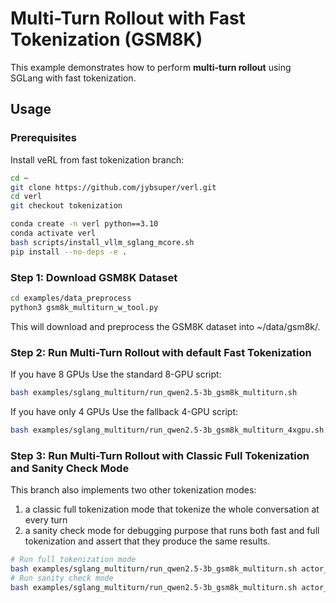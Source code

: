 # Multi-Turn Rollout with Fast Tokenization (GSM8K)

This example demonstrates how to perform **multi-turn rollout** using SGLang with fast tokenization.

## Usage

### Prerequisites
Install veRL from fast tokenization branch:

```bash
cd ~
git clone https://github.com/jybsuper/verl.git
cd verl
git checkout tokenization

conda create -n verl python==3.10
conda activate verl
bash scripts/install_vllm_sglang_mcore.sh
pip install --no-deps -e .
```

### Step 1: Download GSM8K Dataset

```bash
cd examples/data_preprocess
python3 gsm8k_multiturn_w_tool.py
```

This will download and preprocess the GSM8K dataset into ~/data/gsm8k/.

### Step 2: Run Multi-Turn Rollout with default Fast Tokenization

If you have 8 GPUs
Use the standard 8-GPU script:

```bash
bash examples/sglang_multiturn/run_qwen2.5-3b_gsm8k_multiturn.sh
```

If you have only 4 GPUs
Use the fallback 4-GPU script:

```bash
bash examples/sglang_multiturn/run_qwen2.5-3b_gsm8k_multiturn_4xgpu.sh 
```

### Step 3: Run Multi-Turn Rollout with Classic Full Tokenization and Sanity Check Mode

This branch also implements two other tokenization modes:
1. a classic full tokenization mode that tokenize the whole conversation at every turn
2. a sanity check mode for debugging purpose that runs both fast and full tokenization and assert that they produce the same results.

```bash
# Run full tokenization mode
bash examples/sglang_multiturn/run_qwen2.5-3b_gsm8k_multiturn.sh actor_rollout_ref.rollout.multi_turn.tokenization_mode=full
# Run sanity check mode
bash examples/sglang_multiturn/run_qwen2.5-3b_gsm8k_multiturn.sh actor_rollout_ref.rollout.multi_turn.tokenization_mode=sanity_check
```
